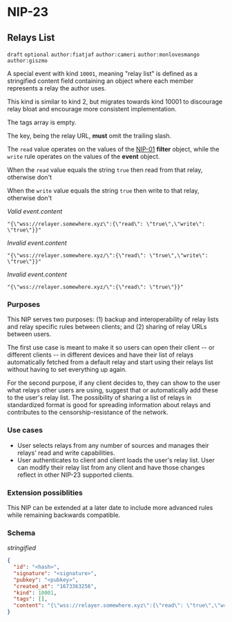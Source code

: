 NIP-23
======

Relays List
-----------

`draft` `optional` `author:fiatjaf` `author:cameri` `author:monlovesmango` `author:giszmo`

A special event with kind `10001`, meaning "relay list" is defined as a stringified content field containing an object where each member represents a relay the author uses.

This kind is similar to kind 2, but migrates towards kind 10001 to discourage relay bloat and encourage more consistent implementation. 

The tags array is empty.

The key, being the relay URL, **must** omit the trailing slash. 

The `read` value operates on the values of the [NIP-01](01.md) **filter** object, while the `write` rule operates on the values of the **event** object. 

When the `read` value equals the string `true`  then read from that relay, otherwise don't

When the `write` value equals the string `true`  then write to that relay, otherwise don't

_Valid event.content_
```
"{\"wss://relayer.somewhere.xyz\":{\"read\": \"true\",\"write\": \"true\"}}"
```

_Invalid event.content_
```
"{\"wss://relayer.somewhere.xyz/\":{\"read\": \"true\",\"write\": \"true\"}}"
```

_Invalid event.content_
```
"{\"wss://relayer.somewhere.xyz/\":{\"read\": \"true\"}}"
```

### Purposes

This NIP serves two purposes: (1) backup and interoperability of relay lists and relay specific rules between clients; and (2) sharing of relay URLs between users.

The first use case is meant to make it so users can open their client -- or different clients -- in different devices and have their list of relays automatically fetched from a default relay and start using their relays list without having to set everything up again.

For the second purpose, if any client decides to, they can show to the user what relays other users are using, suggest that or automatically add these to the user's relay list. The possibility of sharing a list of relays in standardized format is good for spreading information about relays and contributes to the censorship-resistance of the network.

### Use cases
  - User selects relays from any number of sources and manages their relays' read and write capabilities.
  - User authenticates to client and client loads the user's relay list. User can modify their relay list from any client and have those changes reflect in other NIP-23 supported clients.  

### Extension possiblities 
This NIP can be extended at a later date to include more advanced rules while remaining backwards compatible.

### Schema

_stringified_ 
```json
{
  "id": "<hash>",
  "signature": "<signature>",
  "pubkey": "<pubkey>",
  "created_at": "1673363256", 
  "kind": 10001,
  "tags": [],
  "content": "{\"wss://relayer.somewhere.xyz\":{\"read\": \"true\",\"write\": \"true\"}}"
}
```
